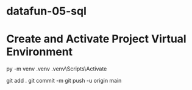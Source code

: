 # datafun-05-sql

#  Create and Activate Project Virtual Environment
py -m venv .venv .venv\Scripts\Activate

git add .
git commit -m
git push -u origin main